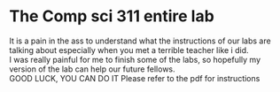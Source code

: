 # The Comp sci 311 entire lab
It is a  pain in the ass to understand what the instructions of our labs are talking about especially when you met a terrible teacher like i did.<br>
I was really painful for me to finish some of the labs, so hopefully my version of the lab can help our future fellows.<br>
GOOD LUCK, YOU CAN DO IT
Please refer to the pdf for instructions 
